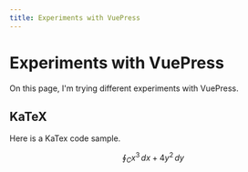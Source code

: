 ```yaml
---
title: Experiments with VuePress
---
```

# Experiments with VuePress

On this page, I'm trying different experiments with VuePress.

## KaTeX

Here is a KaTex code sample.

$$
\oint_C x^3\, dx + 4y^2\, dy
$$

